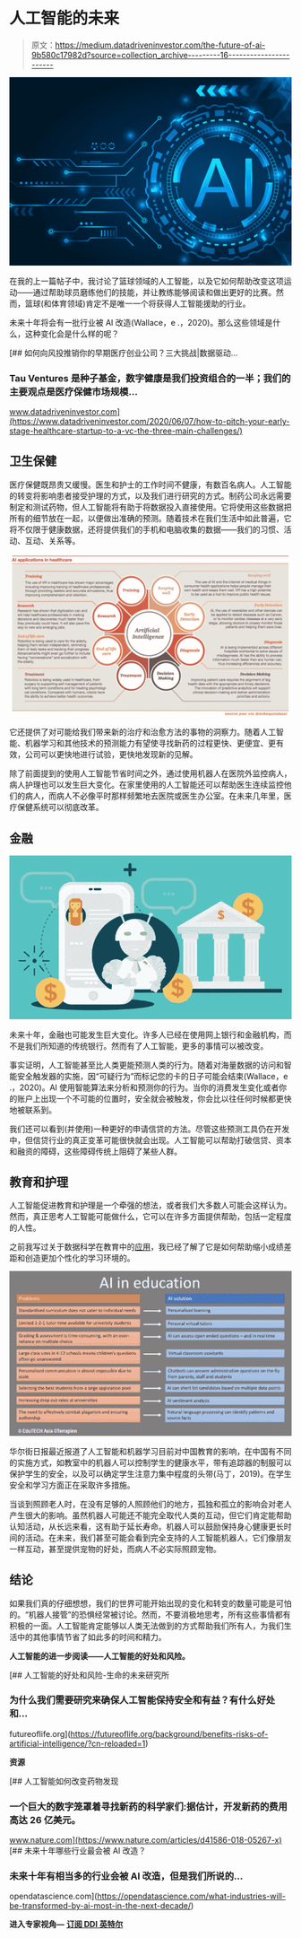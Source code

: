 # 人工智能的未来

> 原文：<https://medium.datadriveninvestor.com/the-future-of-ai-9b580c17982d?source=collection_archive---------16----------------------->

![](img/65e35e27d258c457432265e47a7815f7.png)

在我的上一篇帖子中，我讨论了篮球领域的人工智能，以及它如何帮助改变这项运动——通过帮助球员磨练他们的技能，并让教练能够阅读和做出更好的比赛。然而，篮球(和体育领域)肯定不是唯一一个将获得人工智能援助的行业。

未来十年将会有一批行业被 AI 改造(Wallace，e .，2020)。那么这些领域是什么，这种变化会是什么样的呢？

[](https://www.datadriveninvestor.com/2020/06/07/how-to-pitch-your-early-stage-healthcare-startup-to-a-vc-the-three-main-challenges/) [## 如何向风投推销你的早期医疗创业公司？三大挑战|数据驱动…

### Tau Ventures 是种子基金，数字健康是我们投资组合的一半；我们的主要观点是医疗保健市场规模…

www.datadriveninvestor.com](https://www.datadriveninvestor.com/2020/06/07/how-to-pitch-your-early-stage-healthcare-startup-to-a-vc-the-three-main-challenges/) 

## 卫生保健

医疗保健既昂贵又缓慢。医生和护士的工作时间不健康，有数百名病人。人工智能的转变将影响患者接受护理的方式，以及我们进行研究的方式。制药公司永远需要制定和测试药物，但人工智能将有助于将数据投入直接使用。它将使用这些数据把所有的细节放在一起，以便做出准确的预测。随着技术在我们生活中如此普遍，它将不仅限于健康数据，还将提供我们的手机和电脑收集的数据——我们的习惯、活动、互动、关系等。

![](img/0cc4ec3f28e1022f7c5a7ec43e668ffb.png)

它还提供了对可能给我们带来新的治疗和治愈方法的事物的洞察力。随着人工智能、机器学习和其他技术的预测能力有望使寻找新药的过程更快、更便宜、更有效，公司可以更快地进行试验，更快地发现新的见解。

除了前面提到的使用人工智能节省时间之外，通过使用机器人在医院外监控病人，病人护理也可以发生巨大变化。在家里使用的人工智能还可以帮助医生连续监控他们的病人，而病人不必像平时那样频繁地去医院或医生办公室。在未来几年里，医疗保健系统可以彻底改革。

## 金融

![](img/1d5f67f5258700d95e0cfdf16df92f4f.png)

未来十年，金融也可能发生巨大变化。许多人已经在使用网上银行和金融机构，而不是我们所知道的传统银行。然而有了人工智能，更多的事情可以被改变。

事实证明，人工智能甚至比人类更能预测人类的行为。随着对海量数据的访问和智能安全触发器的实施，因“可疑行为”而标记您的卡的日子可能会结束(Wallace，e .，2020)。AI 使用智能算法来分析和预测你的行为。当你的消费发生变化或者你的账户上出现一个不可能的位置时，安全就会被触发，你会比以往任何时候都更快地被联系到。

我们还可以看到(并使用)一种更好的申请信贷的方法。尽管这些预测工具仍在开发中，但信贷行业的真正变革可能很快就会出现。人工智能可以帮助打破信贷、资本和融资的障碍，这些障碍传统上阻碍了某些人群。

## 教育和护理

人工智能促进教育和护理是一个牵强的想法，或者我们大多数人可能会这样认为。然而，真正思考人工智能可能做什么，它可以在许多方面提供帮助，包括一定程度的人性。

之前我写过关于数据科学在教育中的[应用](https://medium.com/@grace.park/using-data-science-for-k-12-education-41ac8f3cdd27)，我已经了解了它是如何帮助缩小成绩差距和创造更加个性化的学习环境的。

![](img/0e4f61e7e25a11bb48be6bfc44024b89.png)

华尔街日报最近报道了人工智能和机器学习目前对中国教育的影响，在中国有不同的实施方式，如教室中的机器人可以控制学生的健康水平，带有追踪器的制服可以保护学生的安全，以及可以确定学生注意力集中程度的头带(马丁，2019)。在学生安全和学习方面正在采取许多措施。

当谈到照顾老人时，在没有足够的人照顾他们的地方，孤独和孤立的影响会对老人产生很大的影响。虽然机器人可能还不能完全取代人类的互动，但它们肯定能帮助认知活动，从长远来看，这有助于延长寿命。机器人可以鼓励保持身心健康更长时间的活动。在未来，我们甚至可能会看到完全支持的人工智能机器人，它们像朋友一样互动，甚至提供宠物的好处，而病人不必实际照顾宠物。

## 结论

如果我们真的仔细想想，我们的世界可能开始出现的变化和转变的数量可能是可怕的。“机器人接管”的恐惧经常被讨论。然而，不要消极地思考，所有这些事情都有积极的一面。人工智能肯定能够以人类无法做到的方式帮助我们所有人，为我们生活中的其他事情节省了如此多的时间和精力。

**人工智能的进一步阅读——人工智能的好处和风险。**

[](https://futureoflife.org/background/benefits-risks-of-artificial-intelligence/?cn-reloaded=1) [## 人工智能的好处和风险-生命的未来研究所

### 为什么我们需要研究来确保人工智能保持安全和有益？有什么好处和…

futureoflife.org](https://futureoflife.org/background/benefits-risks-of-artificial-intelligence/?cn-reloaded=1) 

**资源**

[](https://www.nature.com/articles/d41586-018-05267-x) [## 人工智能如何改变药物发现

### 一个巨大的数字笼罩着寻找新药的科学家们:据估计，开发新药的费用高达 26 亿美元。

www.nature.com](https://www.nature.com/articles/d41586-018-05267-x) [](https://opendatascience.com/what-industries-will-be-transformed-by-ai-most-in-the-next-decade/) [## 未来十年哪些行业最会被 AI 改造？

### 未来十年有相当多的行业会被 AI 改造，但是我们所说的…

opendatascience.com](https://opendatascience.com/what-industries-will-be-transformed-by-ai-most-in-the-next-decade/) 

**进入专家视角—** [**订阅 DDI 英特尔**](https://datadriveninvestor.com/ddi-intel)